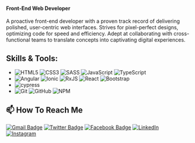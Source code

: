 <!-- # Darkness is the main reason for the SUN to Shine 🌄 -->
#### Front-End Web Developer
<!-- <img align='right' src="https://media.giphy.com/media/M9gbBd9nbDrOTu1Mqx/giphy.gif" width="230"> -->
A proactive front-end developer with a proven track record of delivering polished, user-centric web interfaces. Strives for pixel-perfect designs, optimizing code for speed and efficiency. Adept at collaborating with cross-functional teams to translate concepts into captivating digital experiences.



## Skills & Tools:
  - ![HTML5](https://img.shields.io/badge/-HTML5-E34F26?style=flat-square&logo=html5&logoColor=white) ![CSS3](https://img.shields.io/badge/-CSS3-1572B6?style=flat-square&logo=css3) ![SASS](https://img.shields.io/badge/SASS-hotpink.svg?style=for-the-badge&logo=SASS&logoColor=white) ![JavaScript](https://img.shields.io/badge/-JavaScript-black?style=flat-square&logo=javascript) ![TypeScript](https://img.shields.io/badge/typescript-%23007ACC.svg?style=for-the-badge&logo=typescript&logoColor=white)
  - ![Angular](https://img.shields.io/badge/angular-%23DD0031.svg?style=for-the-badge&logo=angular&logoColor=white) ![Ionic](https://img.shields.io/badge/Ionic-%233880FF.svg?style=for-the-badge&logo=Ionic&logoColor=white) ![RxJS](https://img.shields.io/badge/rxjs-%23B7178C.svg?style=for-the-badge&logo=reactivex&logoColor=white) ![React](https://img.shields.io/badge/-React-%23282C34?style=flat-square&logo=react) ![Bootstrap](https://img.shields.io/badge/-Bootstrap-563D7C?style=flat-square&logo=bootstrap)
  - ![cypress](https://img.shields.io/badge/-cypress-%23E5E5E5?style=for-the-badge&logo=cypress&logoColor=058a5e)
  - ![Git](https://img.shields.io/badge/-Git-F05032?style=flat-square&logo=git&logoColor=white) ![GitHub](https://img.shields.io/badge/-GitHub-181717?style=flat-square&logo=github) ![NPM](https://img.shields.io/badge/NPM-%23CB3837.svg?style=for-the-badge&logo=npm&logoColor=white)
<!--   - ![Sass](https://img.shields.io/badge/-Sass-%23CC6699?style=flat-square&logo=sass&logoColor=ffffff) ![Markdown](https://img.shields.io/badge/-Markdown-000000?style=flat-square&logo=markdown) ![Npm](https://img.shields.io/badge/-npm-CB3837?style=flat-square&logo=npm) ![Firebase](https://img.shields.io/badge/-Firebase-FFCA28?style=flat-square&logo=firebase&logoColor=ffffff) ![Nodejs](https://img.shields.io/badge/-Nodejs-black?style=flat-square&logo=Node.js) ![Redux](https://img.shields.io/badge/Redux-593D88?style=for-the-badge&logo=redux&logoColor=white) -->

<!-- ## My Goal is to HIT 100 days **Streak!** -->
<!-- [![GitHub Streak](https://streak-stats.demolab.com?user=obaidash99&theme=dark&hide_border=true&date_format=M%20j%5B%2C%20Y%5D&background=0D1117)](https://git.io/streak-stats) -->

<!-- ## Currently Working on: 
- 🔭 My own Portfolio. It will be out Soon! 
- 🌱 Learning and Practicing Angular. -->

## 📫 How To Reach Me
[![Gmail Badge](https://img.shields.io/badge/-Gmail-c14438?style=flat-square&logo=Gmail&logoColor=white&link=mailto:obaidashurbaji99@gmail.com)](mailto:obaidashurbaji99@gmail.com)
[![Twitter Badge](https://img.shields.io/badge/-Twitter-1da1f2?style=flat-square&labelColor=1da1f2&logo=twitter&logoColor=white&link=https://www.twitter.com/_weltonfelix/)](https://www.twitter.com/obaida98/)
[![Facebook Badge](https://img.shields.io/badge/-Facebook-3b5998?style=flat-square&labelColor=3b5998&logo=facebook&logoColor=white&link=https://www.facebook.com/weltonpfelix/)](https://www.facebook.com/obaida.sy.1)
<a href="https://www.linkedin.com/in/obaida-shurbaji-a7b074171/" target="_blank"><img src="https://img.shields.io/badge/LinkedIn-%230077B5.svg?&style=flat-square&logo=linkedin&logoColor=white" alt="LinkedIn"></a>
<a href="https://www.instagram.com/obaidashur/" target="_blank"><img src="https://img.shields.io/badge/Instagram-%23E4405F.svg?&style=flat-square&logo=instagram&logoColor=white" alt="Instagram"></a>
<!-- [![Whatsapp Badge](https://img.shields.io/badge/-Whatsapp-4CA143?style=flat-square&labelColor=4CA143&logo=whatsapp&logoColor=white&link=https://api.whatsapp.com/send?phone=00201099506547&text=Hi!)]() -->
